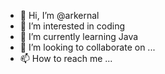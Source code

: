 - 👋 Hi, I’m @arkernal
- 👀 I’m interested in coding
- 🌱 I’m currently learning Java
- 💞️ I’m looking to collaborate on ...
- 📫 How to reach me ...

<!---
arkernal/arkernal is a ✨ special ✨ repository because its `README.md` (this file) appears on your GitHub profile.
You can click the Preview link to take a look at your changes.
--->
